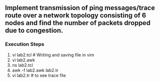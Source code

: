 ## Implement transmission of ping messages/trace route over a network topology consisting of 6 nodes and find the number of packets dropped due to congestion. 

### Execution Steps

1. vi lab2.tcl # Writing and saving file in vim
2. vi lab2.awk
3. ns lab2.tcl
4. awk -f lab2.awk lab2.tr
5. vi lab2.tr # to see trace file
